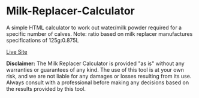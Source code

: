 # Milk-Replacer-Calculator

A simple HTML calculator to work out water/milk powder required for a specific number of calves. Note: ratio based on milk replacer manufactures specifications of 125g:0.875L

[Live Site](https://farmer-eds-shed.github.io/Milk-Replacer-Calculator/)

**Disclaimer:** The Milk Replacer Calculator is provided "as is" without any warranties or guarantees of any kind. The use of this tool is at your own risk, and we are not liable for any damages or losses resulting from its use. Always consult with a professional before making any decisions based on the results provided by this tool.
